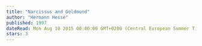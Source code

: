 ```yaml
---
title: "Narcissus and Goldmund"
author: "Hermann Hesse"
published: 1997
dateRead: Mon Aug 10 2015 00:00:00 GMT+0200 (Central European Summer Time)
stars: 3
---
```



